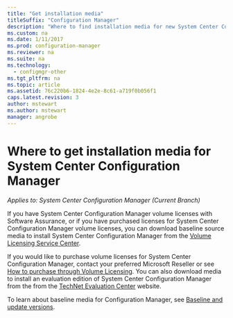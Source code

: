 ```yaml
---
title: "Get installation media"
titleSuffix: "Configuration Manager"
description: "Where to find installation media for new System Center Configuration Manager installations."
ms.custom: na
ms.date: 1/11/2017
ms.prod: configuration-manager
ms.reviewer: na
ms.suite: na
ms.technology:
  - configmgr-other
ms.tgt_pltfrm: na
ms.topic: article
ms.assetid: 76c220b6-1824-4e2e-8c61-a719f0b056f1
caps.latest.revision: 3
author: mstewartms.author: mstewartmanager: angrobe
---
```

# Where to get installation media for System Center Configuration Manager*Applies to: System Center Configuration Manager (Current Branch)*
If you have System Center Configuration Manager volume licenses with Software Assurance, or if you have purchased licenses for System Center Configuration Manager volume licenses, you can download baseline source media to install System Center Configuration Manager from the [Volume Licensing Service Center](https://www.microsoft.com/Licensing/servicecenter/default.aspx).   

If you would like to purchase volume licenses for System Center Configuration Manager, contact your preferred Microsoft Reseller or see [How to purchase through Volume Licensing]( https://www.microsoft.com/Licensing/how-to-buy/how-to-buy.aspx). You can also download media to install an evaluation edition of System Center Configuration Manager from the from the [TechNet Evaluation Center]( https://www.microsoft.com/en-us/evalcenter/evaluate-system-center-configuration-manager-and-endpoint-protection) website.

To learn about baseline media for Configuration Manager, see [Baseline and update versions](/sccm/core/servers/manage/updates#a-namebkmkbaselinesa-baseline-and-update-versions).
